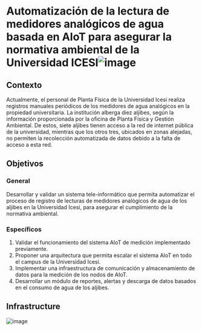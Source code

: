 # Automatización de la lectura de medidores analógicos de agua basada en AIoT para asegurar la normativa ambiental de la Universidad ICESI![image](https://github.com/alejandro945/cisterns-aiot-monitoring-automation/assets/64285906/2d23a91c-4df8-4186-8ed1-22518ed66410)

## Contexto
Actualmente, el personal de Planta Física de la Universidad Icesi realiza registros manuales periódicos de los medidores de agua analógicos en la propiedad universitaria. La institución alberga diez aljibes, según la información proporcionada por la oficina de Planta Física y Gestión Ambiental. De estos, siete aljibes tienen acceso a la red de internet pública de la universidad, mientras que los otros tres, ubicados en zonas alejadas, no permiten la recolección automatizada de datos debido a la falta de acceso a esta red.

## Objetivos 

### General
 
Desarrollar y validar un sistema tele-informático que permita automatizar el proceso de registro de lecturas de medidores analógicos de agua de los aljibes en la Universidad Icesi, para asegurar el cumplimiento de la normativa ambiental.

### Específicos
 
1.	Validar el funcionamiento del sistema AIoT de medición implementado previamente.
2.	Proponer una arquitectura que permita escalar el sistema AIoT en todo el campus de la Universidad Icesi. 
3.	Implementar una infraestructura de comunicación y almacenamiento de datos para la medición de los nodos de AIoT.
4.	Desarrollar un módulo de reportes, alertas y descarga de datos basados en el consumo de agua de los aljibes.
   
## Infrastructure

![image](https://github.com/alejandro945/cisterns-aiot-monitoring-automation/assets/64285906/4a1050bc-38bc-4e78-bf12-6830f6fd9cca)
